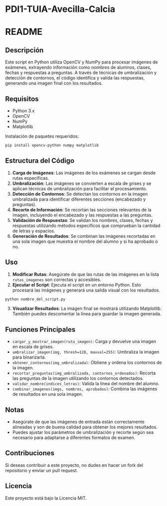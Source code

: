 # PDI1-TUIA-Avecilla-Calcia
# README

## Descripción

Este script en Python utiliza OpenCV y NumPy para procesar imágenes de exámenes, extrayendo información como nombres de alumnos, clases, fechas y respuestas a preguntas. A través de técnicas de umbralización y detección de contornos, el código identifica y valida las respuestas, generando una imagen final con los resultados.

## Requisitos

- Python 3.x
- OpenCV
- NumPy
- Matplotlib

Instalación de paquetes requeridos:
```bash
pip install opencv-python numpy matplotlib
```

## Estructura del Código

1. **Carga de Imágenes**: Las imágenes de los exámenes se cargan desde rutas específicas.
2. **Umbralización**: Las imágenes se convierten a escala de grises y se aplican técnicas de umbralización para facilitar el procesamiento.
3. **Detección de Contornos**: Se detectan los contornos en la imagen umbralizada para identificar diferentes secciones (encabezado y preguntas).
4. **Recorte de Información**: Se recortan las secciones relevantes de la imagen, incluyendo el encabezado y las respuestas a las preguntas.
5. **Validación de Respuestas**: Se validan los nombres, clases, fechas y respuestas utilizando métodos específicos que comprueban la cantidad de letras y espacios.
6. **Generación de Resultados**: Se combinan las imágenes recortadas en una sola imagen que muestra el nombre del alumno y si ha aprobado o no.

## Uso

1. **Modificar Rutas**: Asegúrate de que las rutas de las imágenes en la lista `rutas_imagenes` son correctas y accesibles.
2. **Ejecutar el Script**: Ejecuta el script en un entorno Python. Esto procesará las imágenes y generará una salida visual con los resultados.

```bash
python nombre_del_script.py
```

3. **Visualizar Resultados**: La imagen final se mostrará utilizando Matplotlib. También puedes descomentar la línea para guardar la imagen generada.

## Funciones Principales

- `cargar_y_mostrar_imagen(ruta_imagen)`: Carga y devuelve una imagen en escala de grises.
- `umbralizar_imagen(img, thresh=128, maxval=255)`: Umbraliza la imagen para binarizarla.
- `obtener_contornos(img_umbralizada)`: Obtiene y ordena los contornos de la imagen.
- `recortar_preguntas(img_umbralizada, contornos_ordenados)`: Recorta las preguntas de la imagen utilizando los contornos detectados.
- `validar_nombre(indices_letras)`: Valida la línea del nombre del alumno.
- `combinar_imagenes(imgs, nombres, aprobados)`: Combina las imágenes de resultados en una sola imagen.

## Notas

- Asegúrate de que las imágenes de entrada están correctamente alineadas y son de buena calidad para obtener los mejores resultados.
- Puedes ajustar los parámetros de umbralización y recorte según sea necesario para adaptarse a diferentes formatos de examen.

## Contribuciones

Si deseas contribuir a este proyecto, no dudes en hacer un fork del repositorio y enviar un pull request.

## Licencia

Este proyecto está bajo la Licencia MIT.
